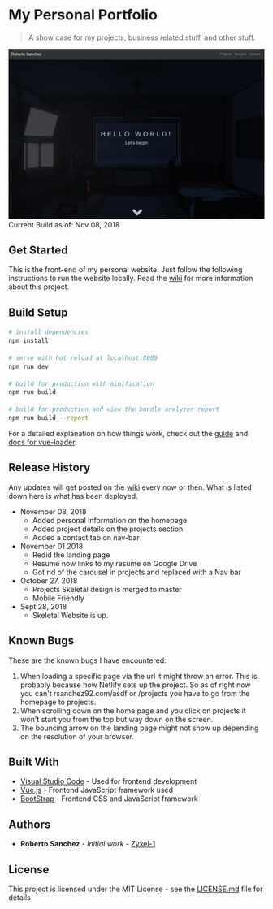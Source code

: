 # My Personal Portfolio

> A show case for my projects, business related stuff, and other stuff.

![](https://raw.githubusercontent.com/Zyxel-1/PersonalWebsite/docs/documents/homepage.png)
Current Build as of: Nov 08, 2018

## Get Started

This is the front-end of my personal website.  Just follow the following instructions to run the website locally. Read the [wiki](https://github.com/Zyxel-1/PersonalWebsite/wiki) for more information about this project. 

## Build Setup

``` bash
# install dependencies
npm install

# serve with hot reload at localhost:8080
npm run dev

# build for production with minification
npm run build

# build for production and view the bundle analyzer report
npm run build --report
```

For a detailed explanation on how things work, check out the [guide](http://vuejs-templates.github.io/webpack/) and [docs for vue-loader](http://vuejs.github.io/vue-loader).
## Release History
Any updates will get posted on the [wiki](https://github.com/Zyxel-1/PersonalWebsite/wiki/Current-Updates) every now or then. What is listed down here is what has been deployed.
* November 08, 2018
  * Added personal information on the homepage
  * Added project details on the projects section
  * Added a contact tab on nav-bar
* November 01 2018 
  - Redid the landing page
  - Resume now links to my resume on Google Drive
  - Got rid of the carousel in projects and replaced with a Nav bar
* October 27, 2018
  - Projects Skeletal design is merged to master
  - Mobile Friendly
* Sept 28, 2018
  - Skeletal Website is up.

## Known Bugs

These are the known bugs I have encountered:

1. When loading a specific page via the url it might throw an error. This is probably because how Netlify sets up the project. So as of right now you can't rsanchez92.com/asdf or /projects you have to go from the homepage to projects.
2. When scrolling down on the home page and you click on projects it won't start you from the top but way down on the screen.
3. The bouncing arrow on the landing page might not show up depending on the resolution of your browser.

## Built With

* [Visual Studio Code](https://code.visualstudio.com/) - Used for frontend development
* [Vue.js](https://vuejs.org/) - Frontend JavaScript framework used
* [BootStrap](https://getbootstrap.com/) - Frontend CSS and JavaScript framework

## Authors

* **Roberto Sanchez** - *Initial work* - [Zyxel-1](https://github.com/Zyxel-1)

## License

This project is licensed under the MIT License - see the [LICENSE.md](LICENSE.md) file for details
